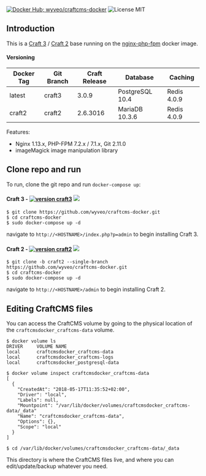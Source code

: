 [![Docker Hub; wyveo/craftcms-docker](https://img.shields.io/badge/docker%20hub-%20wyveo%2Fcraftcms--docker-blue.svg)](https://hub.docker.com/r/wyveo/craftcms-docker/) ![License MIT](https://img.shields.io/badge/license-MIT-blue.svg)
## Introduction
This is a  [Craft 3](https://craftcms.com/3) / [Craft 2](https://craftcms.com/) base running on the [nginx-php-fpm](https://hub.docker.com/r/wyveo/nginx-php-fpm/) docker image.
#### Versioning
| Docker Tag | Git Branch | Craft Release | Database | Caching |
|-----|-------|-----|--------|--------|
| latest | craft3 | 3.0.9 | PostgreSQL 10.4 | Redis 4.0.9 |
| craft2 | craft2 | 2.6.3016 | MariaDB 10.3.6 | Redis 4.0.9 |

Features:

 - Nginx 1.13.x, PHP-FPM 7.2.x / 7.1.x, Git 2.11.0
 - imageMagick image manipulation library

## Clone repo and run
To run, clone the git repo and run `docker-compose up`:
#### Craft 3 - [![version craft3](https://img.shields.io/badge/version-craft3-blue.svg)](https://craftcms.com/3) [![](https://images.microbadger.com/badges/image/wyveo/craftcms-docker:craft3.svg)](https://microbadger.com/images/wyveo/craftcms-docker:craft3 "Get your own image badge on microbadger.com")
```
$ git clone https://github.com/wyveo/craftcms-docker.git
$ cd craftcms-docker
$ sudo docker-compose up -d
```
navigate to `http://<HOSTNAME>/index.php?p=admin` to begin installing Craft 3.

#### Craft 2 - [![version craft2](https://img.shields.io/badge/version-craft2-blue.svg)](https://craftcms.com) [![](https://images.microbadger.com/badges/image/wyveo/craftcms-docker:craft2.svg)](https://microbadger.com/images/wyveo/craftcms-docker:craft2 "Get your own image badge on microbadger.com")
```
$ git clone -b craft2 --single-branch https://github.com/wyveo/craftcms-docker.git
$ cd craftcms-docker
$ sudo docker-compose up -d
```
navigate to `http://<HOSTNAME>/admin` to begin installing Craft 2.


## Editing CraftCMS files
You can access the CraftCMS volume by going to the physical location of the `craftcmsdocker_craftcms-data` volume.

```shell
$ docker volume ls
DRIVER     VOLUME NAME
local      craftcmsdocker_craftcms-data
local      craftcmsdocker_craftcms-logs
local      craftcmsdocker_postgresql-data

$ docker volume inspect craftcmsdocker_craftcms-data
[
  {
    "CreatedAt": "2018-05-17T11:35:52+02:00",
    "Driver": "local", 
    "Labels": null,
    "Mountpoint": "/var/lib/docker/volumes/craftcmsdocker_craftcms-data/_data"
    "Name": "craftcmsdocker_craftcms-data",
    "Options": {},
    "Scope": "local"
  }
]

$ cd /var/lib/docker/volumes/craftcmsdocker_craftcms-data/_data
```

This directory is where the CraftCMS files live, and where you can edit/update/backup whatever you need.
